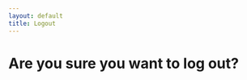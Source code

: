 ```yaml
---
layout: default
title: Logout
---
```

<div class="row justify-content-center">
<div class="col-xl-10 col-lg-12 col-md-9">

<div class="card o-hidden border-0 shadow-lg my-5">
  <div class="card-body p-0">
    <!-- Nested Row within Card Body -->
    <div class="row">
      <div class="col-lg-6 d-none d-lg-block bg-login-image"></div>
      <div class="col-lg-6">
        <div class="p-5">
        <div class="text-center">
            <h1 class="h4 text-gray-900 mb-4">Are you sure you want to log out?</h1>
        </div>
        </div>
        </div>
        </div>
        </div>
        </div>
        </div>
        </div>


